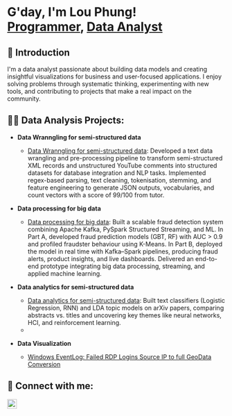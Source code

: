 <h1>G'day, I'm Lou Phung! <br/>
<a href="https://github.com/huypa/Portfolio">Programmer</a>, 
<a href="https://www.linkedin.com/in/anh-huy-phung-a16503212/">Data Analyst</a>
</h1>

<h2>👋 Introduction</h2>
<p>
I'm a data analyst passionate about building data models and creating insightful visualizations 
for business and user-focused applications. I enjoy solving problems through systematic thinking, 
experimenting with new tools, and contributing to projects that make a real impact on the community.
</p>

<h2>👨‍💻 Data Analysis Projects:</h2>

- <b>Data Wranngling for semi-structured data</b>
  - [Data Wranngling for semi-structured data](https://github.com/huypa/Portfolio-Data-Wrangling/blob/main/README.md): Developed a text data wrangling and pre-processing pipeline to transform semi-structured XML records and unstructured YouTube comments into structured datasets for database integration and NLP tasks. Implemented regex-based parsing, text cleaning, tokenisation, stemming, and feature engineering to generate JSON outputs, vocabularies, and count vectors with a score of 99/100 from tutor.
- <b>Data processing for big data</b>
  - [Data processing for big data](https://github.com/huypa/Portfolio-Big-Data-Processing): Built a scalable fraud detection system combining Apache Kafka, PySpark Structured Streaming, and ML. In Part A, developed fraud prediction models (GBT, RF) with AUC > 0.9 and profiled fraudster behaviour using K-Means. In Part B, deployed the model in real time with Kafka–Spark pipelines, producing fraud alerts, product insights, and live dashboards. Delivered an end-to-end prototype integrating big data processing, streaming, and applied machine learning.

- <b>Data analytics for semi-structured data</b>
  - [Data analytics for semi-structured data](https://github.com/huypa/Portfolio-Data-analytics-for-semi-structured-data/tree/main): Built text classifiers (Logistic Regression, RNN) and LDA topic models on arXiv papers, comparing abstracts vs. titles and uncovering key themes like neural networks, HCI, and reinforcement learning.
  - 
- <b>Data Visualization</b>
  - [Windows EventLog: Failed RDP Logins Source IP to full GeoData Conversion](https://github.com/huypa/Portfolio-Data-analytics-for-semi-structured-data/tree/main)

<h2> 🤳 Connect with me:</h2>

[<img align="left" alt="Anh Huy Phung | LinkedIn" width="22px" src="https://cdn.jsdelivr.net/npm/simple-icons@v3/icons/linkedin.svg" />][linkedin]

[linkedin]: https://www.linkedin.com/in/anh-huy-phung-a16503212/


<!--
**joshmadakor1/joshmadakor1** is a ✨ _special_ ✨ repository because its `README.md` (this file) appears on your GitHub profile.

Here are some ideas to get you started:

- 🔭 I’m currently working on ...
- 🌱 I’m currently learning ...
- 👯 I’m looking to collaborate on ...
- 🤔 I’m looking for help with ...
- 💬 Ask me about ...
- 📫 How to reach me: ...
- 😄 Pronouns: ...
- ⚡ Fun fact: ...
-->
